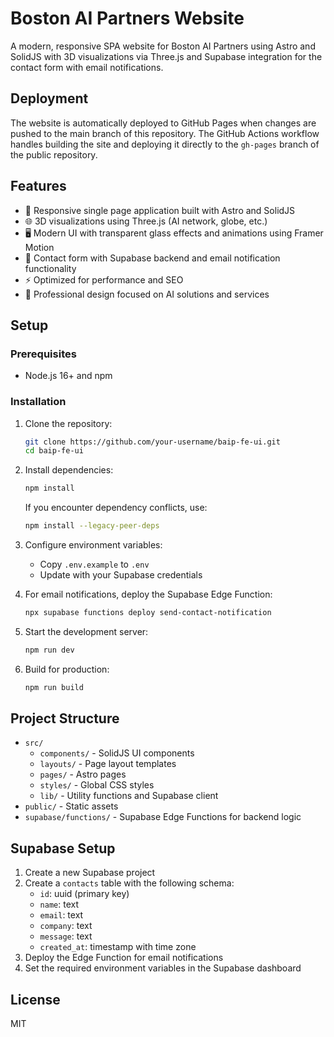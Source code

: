 # Boston AI Partners Website

A modern, responsive SPA website for Boston AI Partners using Astro and SolidJS with 3D visualizations via Three.js and Supabase integration for the contact form with email notifications.

## Deployment

The website is automatically deployed to GitHub Pages when changes are pushed to the main branch of this repository. The GitHub Actions workflow handles building the site and deploying it directly to the `gh-pages` branch of the public repository.

## Features

- 🚀 Responsive single page application built with Astro and SolidJS
- 🌐 3D visualizations using Three.js (AI network, globe, etc.)
- 🖥️ Modern UI with transparent glass effects and animations using Framer Motion
- 📝 Contact form with Supabase backend and email notification functionality
- ⚡ Optimized for performance and SEO
- 🧠 Professional design focused on AI solutions and services

## Setup

### Prerequisites
- Node.js 16+ and npm

### Installation
1. Clone the repository:
   ```bash
   git clone https://github.com/your-username/baip-fe-ui.git
   cd baip-fe-ui
   ```

2. Install dependencies:
   ```bash
   npm install
   ```

   If you encounter dependency conflicts, use:
   ```bash
   npm install --legacy-peer-deps
   ```

3. Configure environment variables:
   - Copy `.env.example` to `.env`
   - Update with your Supabase credentials

4. For email notifications, deploy the Supabase Edge Function:
   ```bash
   npx supabase functions deploy send-contact-notification
   ```

5. Start the development server:
   ```bash
   npm run dev
   ```

6. Build for production:
   ```bash
   npm run build
   ```

## Project Structure

- `src/`
  - `components/` - SolidJS UI components
  - `layouts/` - Page layout templates
  - `pages/` - Astro pages
  - `styles/` - Global CSS styles
  - `lib/` - Utility functions and Supabase client
- `public/` - Static assets
- `supabase/functions/` - Supabase Edge Functions for backend logic

## Supabase Setup

1. Create a new Supabase project
2. Create a `contacts` table with the following schema:
   - `id`: uuid (primary key)
   - `name`: text
   - `email`: text
   - `company`: text
   - `message`: text
   - `created_at`: timestamp with time zone
3. Deploy the Edge Function for email notifications
4. Set the required environment variables in the Supabase dashboard

## License

MIT
